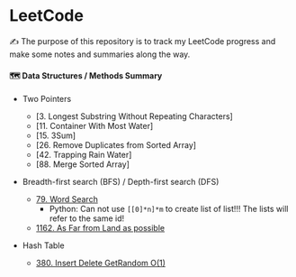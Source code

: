 # LeetCode
:writing_hand: The purpose of this repository is to track my LeetCode progress and make some notes and summaries along the way.


#### :world_map: Data Structures / Methods Summary
- Two Pointers
  - [3. Longest Substring Without Repeating Characters]
  - [11. Container With Most Water]
  - [15. 3Sum]
  - [26. Remove Duplicates from Sorted Array]
  - [42. Trapping Rain Water]
  - [88. Merge Sorted Array]
  
- Breadth-first search (BFS) / Depth-first search (DFS)
  - [79. Word Search](79_word_search_v2.py)
    - Python: Can not use `[[0]*n]*m` to create list of list!!! The lists will refer to the same id!
  - [1162. As Far from Land as possible](1162_As_Far_from_Land_as_Possible.py)

- Hash Table
  - [380. Insert Delete GetRandom O(1)](380_insert_delete_getrandom.py)
